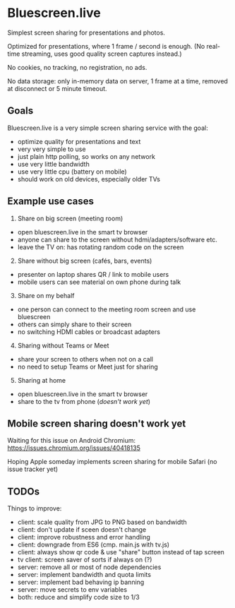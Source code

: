 # Bluescreen.live

Simplest screen sharing for presentations and photos.

Optimized for presentations, where 1 frame / second is enough.
(No real-time streaming, uses good quality screen captures instead.)

No cookies, no tracking, no registration, no ads.

No data storage: only in-memory data on server, 1 frame at a time, removed at disconnect or 5 minute timeout.


## Goals

Bluescreen.live is a very simple screen sharing service with the goal:
- optimize quality for presentations and text
- very very simple to use
- just plain http polling, so works on any network
- use very little bandwidth
- use very little cpu (battery on mobile)
- should work on old devices, especially older TVs

## Example use cases

1) Share on big screen (meeting room)
- open bluescreen.live in the smart tv browser
- anyone can share to the screen without hdmi/adapters/software etc.
- leave the TV on: has rotating random code on the screen

2) Share without big screen (cafés, bars, events)
- presenter on laptop shares QR / link to mobile users
- mobile users can see material on own phone during talk

3) Share on my behalf
- one person can connect to the meeting room screen and use bluescreen
- others can simply share to their screen
- no switching HDMI cables or broadcast adapters

4) Sharing without Teams or Meet
- share your screen to others when not on a call
- no need to setup Teams or Meet just for sharing

5) Sharing at home
- open bluescreen.live in the smart tv browser
- share to the tv from phone (*doesn't work yet*)


## Mobile screen sharing doesn't work yet

Waiting for this issue on Android Chromium:
https://issues.chromium.org/issues/40418135

Hoping Apple someday implements screen sharing for mobile Safari
(no issue tracker yet)


## TODOs

Things to improve:
- client: scale quality from JPG to PNG based on bandwidth
- client: don't update if sceen doesn't change
- client: improve robustness and error handling
- client: downgrade from ES6 (cmp. main.js with tv.js)
- client: always show qr code & use "share" button instead of tap screen
- tv client: screen saver of sorts if always on (?)
- server: remove all or most of node dependencies
- server: implement bandwidth and quota limits
- server: implement bad behaving ip banning
- server: move secrets to env variables
- both: reduce and simplify code size to 1/3
